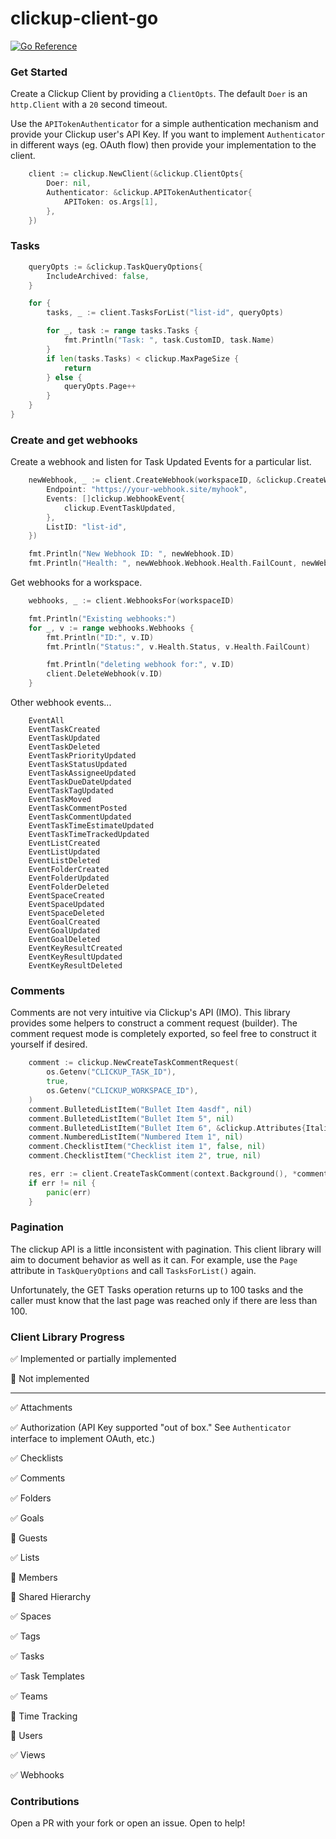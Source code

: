 # clickup-client-go

[![Go Reference](https://pkg.go.dev/badge/github.com/Guitarbum722/clickup-client-go.svg)](https://pkg.go.dev/github.com/Guitarbum722/clickup-client-go)

### Get Started

Create a Clickup Client by providing a `ClientOpts`.  The default `Doer` is an `http.Client` with a `20` second timeout.

Use the `APITokenAuthenticator` for a simple authentication mechanism and provide your Clickup user's API Key.
If you want to implement `Authenticator` in different ways (eg. OAuth flow) then provide your implementation to the client.

```go
	client := clickup.NewClient(&clickup.ClientOpts{
		Doer: nil,
		Authenticator: &clickup.APITokenAuthenticator{
			APIToken: os.Args[1],
		},
	})
```

### Tasks

```go
	queryOpts := &clickup.TaskQueryOptions{
		IncludeArchived: false,
	}

	for {
		tasks, _ := client.TasksForList("list-id", queryOpts)

		for _, task := range tasks.Tasks {
			fmt.Println("Task: ", task.CustomID, task.Name)
		}
		if len(tasks.Tasks) < clickup.MaxPageSize {
			return
		} else {
			queryOpts.Page++
		}
	}
}
```

### Create and get webhooks

Create a webhook and listen for Task Updated Events for a particular list.

```go
	newWebhook, _ := client.CreateWebhook(workspaceID, &clickup.CreateWebhookRequest{
		Endpoint: "https://your-webhook.site/myhook",
		Events: []clickup.WebhookEvent{
			clickup.EventTaskUpdated,
		},
		ListID: "list-id",
	})

	fmt.Println("New Webhook ID: ", newWebhook.ID)
	fmt.Println("Health: ", newWebhook.Webhook.Health.FailCount, newWebhook.Webhook.Health.Status)
```

Get webhooks for a workspace.

```go
	webhooks, _ := client.WebhooksFor(workspaceID)

	fmt.Println("Existing webhooks:")
	for _, v := range webhooks.Webhooks {
		fmt.Println("ID:", v.ID)
		fmt.Println("Status:", v.Health.Status, v.Health.FailCount)

		fmt.Println("deleting webhook for:", v.ID)
		client.DeleteWebhook(v.ID)
	}
```

Other webhook events...

```
	EventAll                     
	EventTaskCreated             
	EventTaskUpdated             
	EventTaskDeleted             
	EventTaskPriorityUpdated     
	EventTaskStatusUpdated       
	EventTaskAssigneeUpdated     
	EventTaskDueDateUpdated      
	EventTaskTagUpdated          
	EventTaskMoved               
	EventTaskCommentPosted       
	EventTaskCommentUpdated      
	EventTaskTimeEstimateUpdated 
	EventTaskTimeTrackedUpdated  
	EventListCreated             
	EventListUpdated             
	EventListDeleted             
	EventFolderCreated           
	EventFolderUpdated           
	EventFolderDeleted           
	EventSpaceCreated            
	EventSpaceUpdated            
	EventSpaceDeleted            
	EventGoalCreated             
	EventGoalUpdated             
	EventGoalDeleted             
	EventKeyResultCreated        
	EventKeyResultUpdated        
	EventKeyResultDeleted        
```

### Comments

Comments are not very intuitive via Clickup's API (IMO). This library provides some helpers to construct a comment request (builder).
The comment request mode is completely exported, so feel free to construct it yourself if desired.

```go
	comment := clickup.NewCreateTaskCommentRequest(
		os.Getenv("CLICKUP_TASK_ID"),
		true,
		os.Getenv("CLICKUP_WORKSPACE_ID"),
	)
	comment.BulletedListItem("Bullet Item 4asdf", nil)
	comment.BulletedListItem("Bullet Item 5", nil)
	comment.BulletedListItem("Bullet Item 6", &clickup.Attributes{Italic: true})
	comment.NumberedListItem("Numbered Item 1", nil)
	comment.ChecklistItem("Checklist item 1", false, nil)
	comment.ChecklistItem("Checklist item 2", true, nil)

	res, err := client.CreateTaskComment(context.Background(), *comment)
	if err != nil {
		panic(err)
	}
```


### Pagination

The clickup API is a little inconsistent with pagination.  This client library will aim to document behavior as well as it can.  For example, use the `Page` attribute in `TaskQueryOptions` and call `TasksForList()` again.  

Unfortunately, the GET Tasks operation returns up to 100 tasks and the caller must know that the last page was reached only if there are less than 100.

### Client Library Progress

✅️ Implemented or partially implemented

🙅️ Not implemented


***

✅️ Attachments

✅️ Authorization (API Key supported "out of box." See `Authenticator` interface to implement OAuth, etc.)

✅️ Checklists

✅️ Comments

✅️ Folders

✅️ Goals

🙅️ Guests

✅️ Lists

🙅️ Members

🙅️ Shared Hierarchy

✅️ Spaces

✅️ Tags

✅️ Tasks

✅️ Task Templates

✅️ Teams

🙅️ Time Tracking

🙅️ Users

✅️ Views

✅️ Webhooks 


### Contributions

Open a PR with your fork or open an issue.  Open to help!


